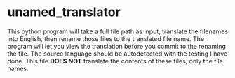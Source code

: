 # unamed_translator

This python program will take a full file path as input, translate the filenames into English, then rename those files to the translated file name. The program will let you view
the translation before you commit to the renaming the file. The source language should be autodetected with the testing I have done. This file <b>DOES NOT</b> translate the contents of these files, only the file names.
